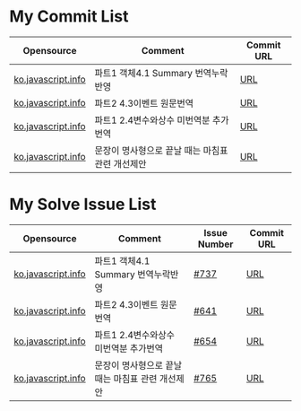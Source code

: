 # My Commit List
|Opensource|Comment|Commit URL|
|-|-|-|
|[ko.javascript.info]( https://github.com/javascript-tutorial/ko.javascript.info)|파트1 객체4.1 Summary 번역누락반영|[URL](https://github.com/sowon-dev/ko.javascript.info/commit/8bbfbb1b7f01fc68fbab1e3b3c72561d7feba034)|
|[ko.javascript.info]( https://github.com/javascript-tutorial/ko.javascript.info)|파트2 4.3이벤트 원문번역|[URL](https://github.com/sowon-dev/ko.javascript.info/commit/568b9146b2cf08db9d040f856170ef2f403f42e2)|
|[ko.javascript.info]( https://github.com/javascript-tutorial/ko.javascript.info)|파트1 2.4변수와상수 미번역분 추가번역|[URL](https://github.com/sowon-dev/ko.javascript.info/commit/462202069b97621d08cacb0ab240aab745eada95)|
|[ko.javascript.info]( https://github.com/javascript-tutorial/ko.javascript.info)|문장이 명사형으로 끝날 때는 마침표 관련 개선제안|[URL](https://github.com/javascript-tutorial/ko.javascript.info/issues/765)|

# My Solve Issue List
|Opensource|Comment|Issue Number|Commit URL|
|-|-|-|-|
|[ko.javascript.info](https://github.com/javascript-tutorial/ko.javascript.info)|파트1 객체4.1 Summary 번역누락반영|[#737](https://github.com/javascript-tutorial/ko.javascript.info/issues/737)|[URL](https://github.com/sowon-dev/ko.javascript.info/commit/8bbfbb1b7f01fc68fbab1e3b3c72561d7feba034)|
|[ko.javascript.info](https://github.com/javascript-tutorial/ko.javascript.info)|파트2 4.3이벤트 원문번역|[#641](https://github.com/javascript-tutorial/ko.javascript.info/issues/641)|[URL](https://github.com/sowon-dev/ko.javascript.info/commit/568b9146b2cf08db9d040f856170ef2f403f42e2)|
|[ko.javascript.info](https://github.com/javascript-tutorial/ko.javascript.info)|파트1 2.4변수와상수 미번역분 추가번역|[#654](https://github.com/javascript-tutorial/ko.javascript.info/issues/654)|[URL](https://github.com/sowon-dev/ko.javascript.info/commit/462202069b97621d08cacb0ab240aab745eada95)|
|[ko.javascript.info](https://github.com/javascript-tutorial/ko.javascript.info)|문장이 명사형으로 끝날 때는 마침표 관련 개선제안|[#765](https://github.com/javascript-tutorial/ko.javascript.info/issues/765)|[URL](https://github.com/javascript-tutorial/ko.javascript.info/issues/765)|
